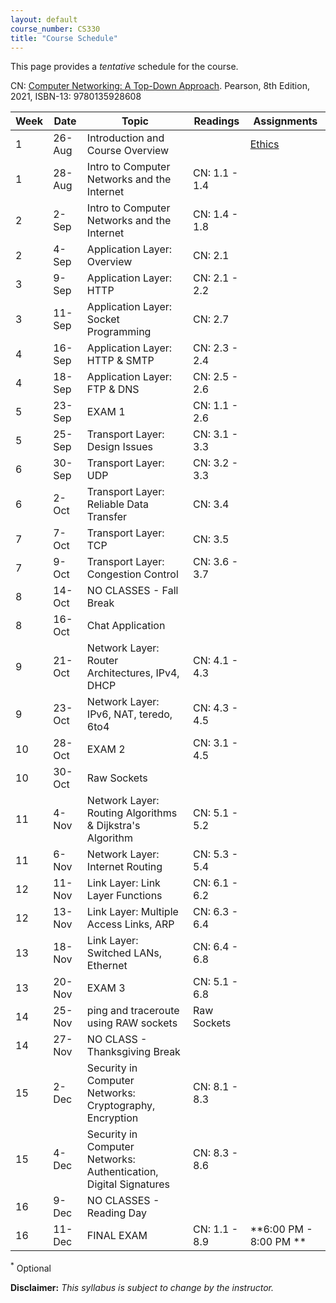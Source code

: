 ```yaml
---
layout: default
course_number: CS330
title: "Course Schedule"
---
```


This page provides a *tentative* schedule for the course.

CN: [Computer Networking: A Top-Down Approach](https://www.pearson.com/us/higher-education/program/Kurose-Pearson-e-Text-Computer-Networking-Access-Card-8th-Edition/PGM2877610.html). Pearson, 8th Edition, 2021, ISBN-13: 9780135928608

| Week | Date   | Topic                                                             | Readings      | Assignments                          |
| ---- | ------ | ----------------------------------------------------------------- | ------------- | ------------------------------------ |
| 1    | 26-Aug | Introduction and Course Overview                                  |               | [Ethics](../assignments/ethics.html) |
| 1    | 28-Aug | Intro to Computer Networks and the Internet                       | CN: 1.1 - 1.4 |                                      |
| 2    | 2-Sep  | Intro to Computer Networks and the Internet                       | CN: 1.4 - 1.8 |                                      |
| 2    | 4-Sep  | Application Layer: Overview                                       | CN: 2.1       |                                      |
| 3    | 9-Sep  | Application Layer: HTTP                                           | CN: 2.1 - 2.2 |                                      |
| 3    | 11-Sep | Application Layer: Socket Programming                             | CN: 2.7       |                                      |
| 4    | 16-Sep | Application Layer: HTTP & SMTP                                    | CN: 2.3 - 2.4 |                                      |
| 4    | 18-Sep | Application Layer: FTP & DNS                                      | CN: 2.5 - 2.6 |                                      |
| 5    | 23-Sep | EXAM 1                                                            | CN: 1.1 - 2.6 |                                      |
| 5    | 25-Sep | Transport Layer: Design Issues                                    | CN: 3.1 - 3.3 |                                      |
| 6    | 30-Sep | Transport Layer: UDP                                              | CN: 3.2 - 3.3 |                                      |
| 6    | 2-Oct  | Transport Layer: Reliable Data Transfer                           | CN: 3.4       |                                      |
| 7    | 7-Oct  | Transport Layer: TCP                                              | CN: 3.5       |                                      |
| 7    | 9-Oct  | Transport Layer: Congestion Control                               | CN: 3.6 - 3.7 |                                      |
| 8    | 14-Oct | NO CLASSES - Fall Break                                           |               |                                      |
| 8    | 16-Oct | Chat Application                                                  |               |                                      |
| 9    | 21-Oct | Network Layer: Router Architectures, IPv4, DHCP                   | CN: 4.1 - 4.3 |                                      |
| 9    | 23-Oct | Network Layer: IPv6, NAT, teredo, 6to4                            | CN: 4.3 - 4.5 |                                      |
| 10   | 28-Oct | EXAM 2                                                            | CN: 3.1 - 4.5 |                                      |
| 10   | 30-Oct | Raw Sockets                                                       |               |                                      |
| 11   | 4-Nov  | Network Layer: Routing Algorithms & Dijkstra's Algorithm          | CN: 5.1 - 5.2 |                                      |
| 11   | 6-Nov  | Network Layer: Internet Routing                                   | CN: 5.3 - 5.4 |                                      |
| 12   | 11-Nov | Link Layer: Link Layer Functions                                  | CN: 6.1 - 6.2 |                                      |
| 12   | 13-Nov | Link Layer: Multiple Access Links, ARP                            | CN: 6.3 - 6.4 |                                      |
| 13   | 18-Nov | Link Layer: Switched LANs, Ethernet                               | CN: 6.4 - 6.8 |                                      |
| 13   | 20-Nov | EXAM 3                                                            | CN: 5.1 - 6.8 |                                      |
| 14   | 25-Nov | ping and traceroute using RAW sockets                             | Raw Sockets   |                                      |
| 14   | 27-Nov | NO CLASS - Thanksgiving Break                                     |               |                                      |
| 15   | 2-Dec  | Security in Computer Networks: Cryptography, Encryption           | CN: 8.1 - 8.3 |                                      |
| 15   | 4-Dec  | Security in Computer Networks: Authentication, Digital Signatures | CN: 8.3 - 8.6 |                                      |
| 16   | 9-Dec  | NO CLASSES - Reading Day                                          |               |                                      |
| 16   | 11-Dec | FINAL EXAM                                                        | CN: 1.1 - 8.9 | **6:00 PM - 8:00 PM **               |

<sup>*</sup> Optional

**Disclaimer:** *This syllabus is subject to change by the instructor.*
